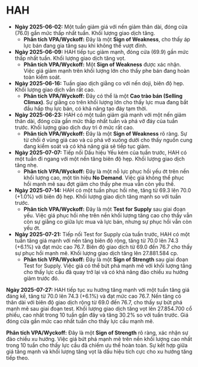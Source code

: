 # HAH

- **Ngày 2025-06-02:** Một tuần giảm giá với nến giảm thân dài, đóng cửa (76.0) gần mức thấp nhất tuần. Khối lượng giao dịch tăng.
    - **Phân tích VPA/Wyckoff:** Đây là một **Sign of Weakness**, cho thấy áp lực bán đang gia tăng sau khi không thể vượt đỉnh.
- **Ngày 2025-06-09:** HAH tiếp tục giảm mạnh, đóng cửa (69.9) gần mức thấp nhất tuần. Khối lượng giao dịch tăng vọt.
    - **Phân tích VPA/Wyckoff:** Một **Sign of Weakness** được xác nhận. Việc giá giảm mạnh trên khối lượng lớn cho thấy phe bán đang hoàn toàn kiểm soát.
- **Ngày 2025-06-16:** Tuần giao dịch giằng co với nến doji, biên độ hẹp. Khối lượng giao dịch vẫn rất cao.
    - **Phân tích VPA/Wyckoff:** Đây có thể là một **Cao trào bán (Selling Climax)**. Sự giằng co trên khối lượng lớn cho thấy lực mua đang bắt đầu hấp thụ lực bán, có khả năng tạo đáy tạm thời.
- **Ngày 2025-06-23:** HAH có một tuần giảm giá mạnh với một nến giảm thân dài, đóng cửa gần mức thấp nhất tuần và phá vỡ đáy của tuần trước. Khối lượng giao dịch duy trì ở mức rất cao.
    - **Phân tích VPA/Wyckoff:** Đây là một **Sign of Weakness** rõ ràng. Sự từ chối ở vùng giá cao và cú phá vỡ xuống dưới cho thấy nguồn cung đang kiểm soát và có khả năng giá sẽ tiếp tục giảm.
- **Ngày 2025-07-07:** Tiếp nối Dấu hiệu Yếu kém của tuần trước, HAH có một tuần đi ngang với một nến tăng biên độ hẹp. Khối lượng giao dịch tăng nhẹ.
    - **Phân tích VPA/Wyckoff:** Đây là một nỗ lực phục hồi yếu ớt trên nền khối lượng cao, một tín hiệu **No Demand**. Việc giá không thể phục hồi mạnh mẽ sau đợt giảm cho thấy phe mua vẫn còn yếu thế.
- **Ngày 2025-07-14:** HAH có một tuần phục hồi nhẹ, tăng từ 69.3 lên 70.0 (+1.0%) với biên độ hẹp. Khối lượng giao dịch tăng mạnh so với tuần trước.
    - **Phân tích VPA/Wyckoff:** Đây là một **Test for Supply** sau giai đoạn yếu. Việc giá phục hồi nhẹ trên nền khối lượng tăng cao cho thấy vẫn còn sự giằng co giữa lực mua và lực bán, nhưng sự phục hồi vẫn còn yếu ớt.
- **Ngày 2025-07-21:** Tiếp nối Test for Supply của tuần trước, HAH có một tuần tăng giá mạnh với nến tăng biên độ rộng, tăng từ 70.0 lên 74.3 (+6.1%) và đạt mức cao 76.7. Biên độ giao dịch từ 69.0 đến 76.7 cho thấy sự phục hồi mạnh mẽ. Khối lượng giao dịch tăng lên 27.881.584 cp.
    - **Phân tích VPA/Wyckoff:** Đây là một **Sign of Strength** sau giai đoạn Test for Supply. Việc giá có thể bứt phá mạnh mẽ với khối lượng tăng cho thấy lực cầu đã quay trở lại và có khả năng đảo chiều xu hướng giảm trước đó.

**Ngày 2025-07-27:** HAH tiếp tục xu hướng tăng mạnh với một tuần tăng giá đáng kể, tăng từ 70.0 lên 74.3 (+6.1%) và đạt mức cao 76.7. Nến tăng có thân dài với biên độ giao dịch rộng từ 69.0 đến 76.7, cho thấy sự bứt phá mạnh mẽ sau giai đoạn test. Khối lượng giao dịch tăng vọt lên 27.854.700 cổ phiếu, cao nhất trong 10 tuần gần đây và tăng 30.2% so với tuần trước. Giá đóng cửa gần mức cao nhất tuần cho thấy lực cầu mạnh mẽ.

**Phân tích VPA/Wyckoff:** Đây là một **Sign of Strength** rõ ràng, xác nhận sự đảo chiều xu hướng. Việc giá bứt phá mạnh mẽ trên nền khối lượng cao nhất trong 10 tuần cho thấy lực cầu đã chiếm ưu thế hoàn toàn. Sự kết hợp giữa giá tăng mạnh và khối lượng tăng vọt là dấu hiệu tích cực cho xu hướng tăng tiếp theo.

